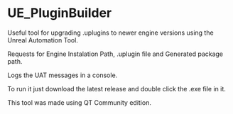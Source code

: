 # UE_PluginBuilder

Useful tool for upgrading .uplugins to newer engine versions using the Unreal Automation Tool.

Requests for Engine Instalation Path, .uplugin file and Generated package path.

Logs the UAT messages in a console.

To run it just download the latest release and double click the .exe file in it.

 
This tool was made using QT Community edition.
